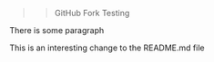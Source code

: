 > > GitHub Fork Testing

There is some paragraph

This is an interesting change to the README.md file
